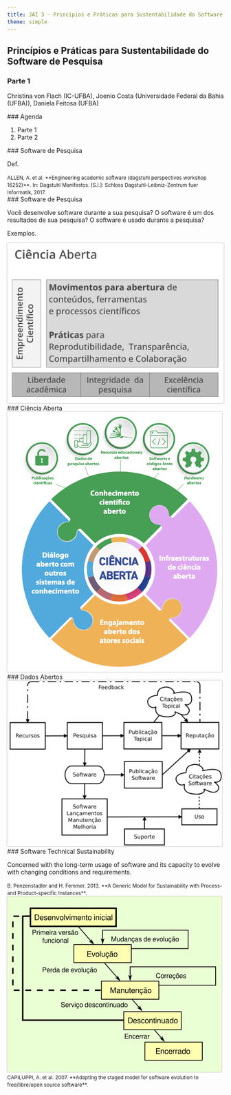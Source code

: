 ```yaml
---
title: JAI 3 - Princípios e Práticas para Sustentabilidade do Software de Pesquisa - Parte 1
theme: simple
---
```


<!-- -------------------------------- -->
<section>

## Princípios e Práticas para Sustentabilidade do Software de Pesquisa
### Parte 1

Christina von Flach (IC-UFBA), Joenio Costa (Universidade Federal da Bahia (UFBA)), Daniela Feitosa (UFBA)

</section>

<!-- -------------------------------- -->
<section>
### Agenda

1. Parte 1
1. Parte 2
</section>

<!-- -------------------------------- -->
<section>
### Software de Pesquisa

Def.

<small class="cite">
ALLEN, A. et al. **Engineering academic software (dagstuhl perspectives workshop
16252)**. In: Dagstuhl Manifestos. [S.l.]: Schloss Dagstuhl-Leibniz-Zentrum fuer
Informatik, 2017.
</small>
</section>

<!-- -------------------------------- -->
<section>
### Software de Pesquisa

Você desenvolve software durante a sua pesquisa?
O software é um dos resultados de sua pesquisa?
O software é usado durante a pesquisa?

Exemplos.

</section>

<!-- -------------------------------- -->
<section>

<img src="/files/ciencia-aberta-arquitetura.png" width="700" style="box-shadow:0px 0px 2px gray;background:white" />

</section>

<!-- -------------------------------- -->
<section>
### Ciência Aberta

<img src="/files/unesco_OS_pilar1.png" width="500" style="box-shadow:0px 0px 2px gray;background:white" />

</section>

<!-- -------------------------------- -->
<section>
### Dados Abertos

</section>

<!-- -------------------------------- -->
<section>

</section>

<!-- -------------------------------- -->
<section>
<img src="/files/scientific-reputation-diagram.png" width="500" style="box-shadow:0px 0px 2px gray;background:white" />


</section>

<!-- -------------------------------- -->
<section>

</section>

<!-- -------------------------------- -->
<section>
### Software Technical Sustainability

Concerned with the long-term usage of software and its capacity to evolve with
changing conditions and requirements.

<small class="cite">
B. Penzenstadler and H. Femmer. 2013.
**A Generic Model for Sustainability with Process- and Product-specific Instances**.
</small>
</section>

<!-- -------------------------------- -->
<section>
<img src="/files/staged-model-foss-cycle.png" style="box-shadow:0px 0px 2px gray;background:white" />

<small class="cite">
CAPILUPPI, A. et al. 2007.
**Adapting the staged model for software evolution to free/libre/open source software**.
</small>
</section>

<!-- -------------------------------- -->
<section>

</section>

